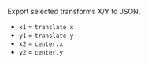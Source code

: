 [//]: # (ID : rodlie.transformJSON)
[//]: # (LABEL : Export selected transforms X/Y to JSON)
[//]: # (VERSION : 1.0)
[//]: # (GROUP : Add-ons/Export)

Export selected transforms X/Y to JSON.

* `x1` = `translate.x`
* `y1` = `translate.y`
* `x2` = `center.x`
* `y2` = `center.y`
